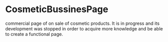 # CosmeticBussinesPage
commercial page of on sale of cosmetic products.
It is in progress and its development was stopped in order to acquire more knowledge and be able to create a functional page.
